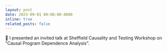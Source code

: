 ```yaml
---
layout: post
date: 2023-09-01 00:00:00-0000
inline: true
related_posts: false
---
```


:microphone: I presented an invited talk at Sheffield Causality and Testing Workshop on "Causal Program Dependence Analysis".
